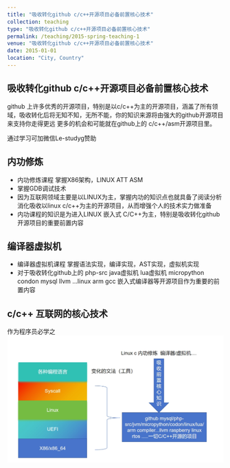 ```yaml
---
title: "吸收转化github c/c++开源项目必备前置核心技术"
collection: teaching
type: "吸收转化github c/c++开源项目必备前置核心技术"
permalink: /teaching/2015-spring-teaching-1
venue: "吸收转化github c/c++开源项目必备前置核心技术"
date: 2015-01-01
location: "City, Country"
---
```

## 吸收转化github c/c++开源项目必备前置核心技术   
github 上许多优秀的开源项目，特别是以c/c++为主的开源项目，涵盖了所有领域，吸收转化后将无知不知，无所不能，你的知识来源将由强大的github开源项目来支持你走得更远
更多的机会和可能就在github上的 c/c++/asm开源项目里。   


通过学习可加微信Le-studyg赞助       
## 内功修炼
-  内功修炼课程  掌握X86架构，LINUX ATT ASM
-  掌握GDB调试技术
-  因为互联网领域主要是以LINUX为主，掌握内功的知识点也就具备了阅读分析消化吸收以linux c/c++为主的开源项目，从而增强个人的技术实力做准备
-  内功课程的知识是为进入LINUX 嵌入式 C/C++为主，特别是吸收转化github 开源项目的重要前置内容

## 编译器虚拟机   
- 编译器虚拟机课程 掌握语法实现，编译实现，AST实现，虚拟机实现
- 对于吸收转化github上的 php-src java虚拟机  lua虚拟机  micropython  condon mysql llvm ...linux arm gcc 嵌入式编译器等开源项目作为重要的前置内容

## c/c++ 互联网的核心技术  
作为程序员必学之   
![](https://github.com/beifengisnil/beifengisnil.github.io/blob/master/images/base.png)

  
